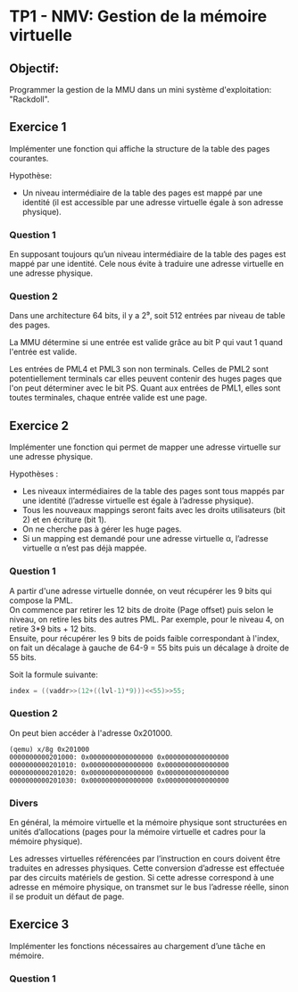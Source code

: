 # TP1 - NMV: Gestion de la mémoire virtuelle

## Objectif:
Programmer la gestion de la MMU dans un mini système d'exploitation: "Rackdoll". 

## Exercice 1
Implémenter une fonction qui affiche la structure de la table des pages courantes.

Hypothèse: 
* Un niveau intermédiaire de la table des pages est mappé
par une identité (il est accessible par une adresse virtuelle égale à son adresse physique).

### Question 1

En supposant toujours qu’un niveau intermédiaire de la table des pages est mappé par une identité. Cele nous évite à traduire une adresse virtuelle en une adresse physique.

### Question 2
Dans une architecture 64 bits, il y a 2⁹, soit 512 entrées par niveau de table des pages.

La MMU détermine si une entrée est valide grâce au bit P qui vaut 1 quand l'entrée est valide.

Les entrées de PML4 et PML3 son non terminals. Celles de PML2 sont potentiellement terminals car elles peuvent contenir des huges pages que l'on peut déterminer avec le bit PS. Quant aux entrées de PML1, elles sont toutes terminales, chaque entrée valide est une page.

## Exercice 2
Implémenter une fonction qui permet de mapper une adresse virtuelle sur une adresse physique.

Hypothèses :
* Les niveaux intermédiaires de la table des pages sont tous mappés par une identité (l’adresse virtuelle
est égale à l’adresse physique).
* Tous les nouveaux mappings seront faits avec les droits utilisateurs (bit 2) et en écriture (bit 1).
* On ne cherche pas à gérer les huge pages.
* Si un mapping est demandé pour une adresse virtuelle α, l’adresse virtuelle α n’est pas déjà mappée.

### Question 1

A partir d'une adresse virtuelle donnée, on veut récupérer les 9 bits qui compose la PML.  
On commence par retirer les 12 bits de droite (Page offset) puis selon le niveau, on retire les bits des autres PML. Par exemple, pour le niveau 4, on retire 3*9 bits + 12 bits.  
Ensuite, pour récupérer les 9 bits de poids faible correspondant à l'index, on fait un décalage à gauche de 64-9 = 55 bits puis un décalage à droite de 55 bits.

Soit la formule suivante: 
```C
index = ((vaddr>>(12+((lvl-1)*9)))<<55)>>55;
```

### Question 2

On peut bien accéder à l'adresse 0x201000.
```
(qemu) x/8g 0x201000
0000000000201000: 0x0000000000000000 0x0000000000000000
0000000000201010: 0x0000000000000000 0x0000000000000000
0000000000201020: 0x0000000000000000 0x0000000000000000
0000000000201030: 0x0000000000000000 0x0000000000000000
```

### Divers

En général, la mémoire virtuelle et la mémoire physique sont structurées en unités d’allocations (pages pour la mémoire virtuelle et cadres pour la mémoire physique).

Les adresses virtuelles référencées par l’instruction en cours doivent
être traduites en adresses physiques. Cette conversion d’adresse est effectuée par des circuits matériels de gestion. Si cette adresse correspond à une
adresse en mémoire physique, on transmet sur le bus l’adresse réelle, sinon
il se produit un défaut de page.

## Exercice 3

Implémenter les fonctions nécessaires au chargement d’une tâche en mémoire.

### Question 1


